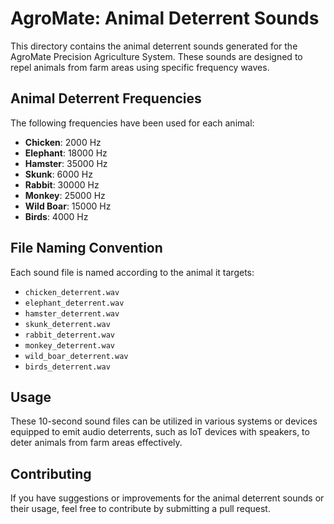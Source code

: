 
# AgroMate: Animal Deterrent Sounds

This directory contains the animal deterrent sounds generated for the AgroMate Precision Agriculture System. These sounds are designed to repel animals from farm areas using specific frequency waves.

## Animal Deterrent Frequencies

The following frequencies have been used for each animal:

- **Chicken**: 2000 Hz
- **Elephant**: 18000 Hz
- **Hamster**: 35000 Hz
- **Skunk**: 6000 Hz
- **Rabbit**: 30000 Hz
- **Monkey**: 25000 Hz
- **Wild Boar**: 15000 Hz
- **Birds**: 4000 Hz

## File Naming Convention

Each sound file is named according to the animal it targets:

- `chicken_deterrent.wav`
- `elephant_deterrent.wav`
- `hamster_deterrent.wav`
- `skunk_deterrent.wav`
- `rabbit_deterrent.wav`
- `monkey_deterrent.wav`
- `wild_boar_deterrent.wav`
- `birds_deterrent.wav`

## Usage

These 10-second sound files can be utilized in various systems or devices equipped to emit audio deterrents, such as IoT devices with speakers, to deter animals from farm areas effectively.

## Contributing

If you have suggestions or improvements for the animal deterrent sounds or their usage, feel free to contribute by submitting a pull request.


